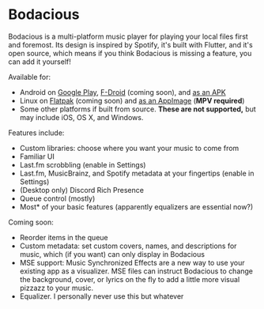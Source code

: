 # Bodacious
Bodacious is a multi-platform music player for playing your local files first and foremost. Its design is inspired by Spotify, it's built with Flutter, and it's open source, which means if you think Bodacious is missing a feature, you can add it yourself!

Available for:
* Android on [Google Play](market://details?id=xyz.u1024256.bodacious), [F-Droid](#) (coming soon), and [as an APK](https://github.com/bleonard252/bodacious/releases/latest)
* Linux on [Flatpak](#) (coming soon) and [as an AppImage](https://github.com/bleonard252/bodacious/releases/latest) (**MPV required**)
* Some other platforms if built from source. **These are not supported,** but may include iOS, OS X, and Windows.

Features include:
* Custom libraries: choose where you want your music to come from
* Familiar UI
* Last.fm scrobbling (enable in Settings)
* Last.fm, MusicBrainz, and Spotify metadata at your fingertips (enable in Settings)
* (Desktop only) Discord Rich Presence
* Queue control (mostly)
* Most* of your basic features (apparently equalizers are essential now?)

Coming soon:
* Reorder items in the queue
* Custom metadata: set custom covers, names, and descriptions for music, which (if you want) can only display in Bodacious
* MSE support: Music Synchronized Effects are a new way to use your existing app as a visualizer. MSE files can instruct Bodacious to change the background, cover, or lyrics on the fly to add a little more visual pizzazz to your music.
* Equalizer. I personally never use this but whatever